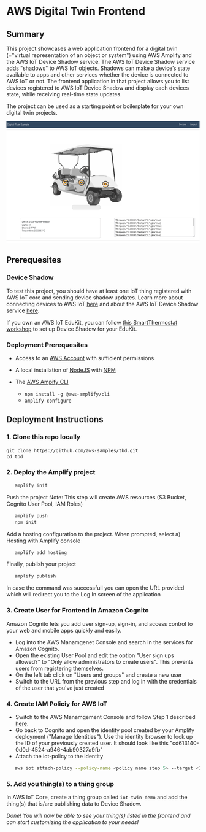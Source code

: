 # AWS Digital Twin Frontend

## Summary
This project showcases a web application frontend for a digital twin (="virtual representation of an object or system") using AWS Amplify and the AWS IoT Device Shadow service. The AWS IoT Device Shadow service adds "shadows" to AWS IoT objects. Shadows can make a device’s state available to apps and other services whether the device is connected to AWS IoT or not. 
The frontend application in that project allows you to list devices registered to AWS IoT Device Shadow and display each devices state, while receiving real-time state updates.

The project can be used as a starting point or boilerplate for your own digital twin projects.

![IoT_Frontend](./img/digital-twin-frontend.png)


## Prerequesites
### Device Shadow
To test this project, you should have at least one IoT thing registered with AWS IoT core and sending device shadow updates. Learn more about connecting devices to AWS IoT [here](https://docs.aws.amazon.com/iot/latest/developerguide/iot-connect-devices.html) and about the AWS IoT Device Shadow service [here](https://docs.aws.amazon.com/iot/latest/developerguide/iot-device-shadows.html).

If you own an AWS IoT EduKit, you can follow [this SmartThermostat workshop](https://catalog.us-east-1.prod.workshops.aws/workshops/0fc6bf2c-f59c-4490-9254-ef604942f5d3/en-US/smart-thermostat) to set up Device Shadow for your EduKit.

### Deployment Prerequesites
+ Access to an [AWS Account](https://aws.amazon.com/mobile/details/) with sufficient permissions

+ A local installation of [NodeJS](https://nodejs.org/en/download/) with [NPM](https://docs.npmjs.com/getting-started/installing-node)

+ The [AWS Ampify CLI](https://aws-amplify.github.io/)
  - `npm install -g @aws-amplify/cli`
  - `amplify configure` 

## Deployment Instructions

### 1. Clone this repo locally

```
git clone https://github.com/aws-samples/tbd.git
cd tbd
```

### 2. Deploy the Amplify project

```bash
   amplify init
```

Push the project
Note: This step will create AWS resources (S3 Bucket, Cognito User Pool, IAM Roles) 

```bash
   amplify push
   npm init
```

Add a hosting configuration to the project. When prompted, select a) Hosting with Amplify console

```bash 
   amplify add hosting
```
  
Finally, publish your project
     
```bash 
   amplify publish
```

In case the command was successfull you can open the URL provided which will redirect you to the Log In screen of the application 


### 3. Create User for Frontend in Amazon Cognito 

Amazon Cognito lets you add user sign-up, sign-in, and access control to your web and mobile apps quickly and easily. 
* Log into the AWS Manamgenet Console and search in the services for Amazon Cognito. 
* Open the existing User Pool and edit the option "User sign ups allowed?" to "Only allow administrators to create users". This prevents users from registering themselves.
* On the left tab click on "Users and groups" and create a new user 
* Switch to the URL from the previous step and log in with the credentials of the user that you've just created

### 4. Create IAM Policiy for AWS IoT

* Switch to the AWS Manamgement Console and follow Step 1 described [here](https://docs.amplify.aws/lib/pubsub/getting-started/q/platform/js/#aws-iot). 
* Go back to Cognito and open the identity pool created by your Amplify deployment ("Manage Identities"). Use the identity browser to look up the ID of your previously created user. It should look like this "cd613140-0d0d-4524-a946-4ab90327a9fb"
* Attach the iot-policy to the identity
```bash 
   aws iot attach-policy --policy-name <policy name step 5> --target <Identity ID>
```

### 5. Add you thing(s) to a thing group

In AWS IoT Core, create a thing group called `iot-twin-demo` and add the thing(s) that is/are publishing data to Device Shadow.

*Done! You will now be able to see your thing(s) listed in the frontend and can start customizing the application to your needs!*


